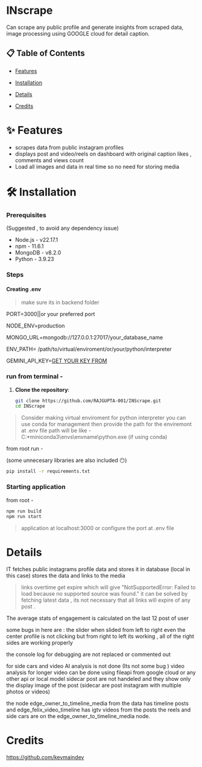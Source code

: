 #  INscrape

Can scrape any public profile and generate insights from scraped data, image processing using GOOGLE cloud for detail caption. 



## 📋 Table of Contents

- [Features](#features)

- [Installation](#installation)

- [Details](#details)

- [Credits](#credits)





# ✨ Features

 - scrapes data from public instagram profiles
 - displays post and video/reels on dashboard with original caption likes ,  comments and views count 
 - Load all images and data in real time so no need for storing media 







# 🛠️ Installation

### Prerequisites
(Suggested , to avoid any dependency issue)
- Node.js - v22.17.1
- npm - 11.6.1
- MongoDB - v8.2.0
- Python - 3.9.23

### Steps

#### Creating .env 

> make sure its in backend folder

PORT=3000||or your preferred port


NODE_ENV=production


MONGO_URL=mongodb://127.0.0.1:27017/your_database_name  


ENV_PATH= /path/to/virtual/enviroment/or/your/python/interpreter


GEMINI_API_KEY=[GET YOUR KEY FROM](https://aistudio.google.com/api-keys)















### run from terminal - 


1. **Clone the repository**:
   ```bash
   git clone https://github.com/RAJGUPTA-001/INScrape.git
   cd INScrape
   ```




> Consider making virtual enviroment for python interpreter
> you can use conda for management
> then provide the path for the enviremont at .env file 
> path will be like -  C:*miniconda3\envs\envname\python.exe   (if using conda)

from root run - 


(some unnecesary libraries are also included 😶)
   ```bash
   pip install -r requirements.txt
   ```



### Starting application
from root - 

```bash
npm run build
npm run start
```
> application at localhost:3000 
> or configure the port at .env file




# Details


IT fetches public instagrams profile data and stores it in database (local in this case)
stores the data and links to the media  
> links overtime get expire which will give  "NotSupportedError: Failed to load because no supported source was found."
it can be solved by fetching latest data  , its not necessary that all links will expire of any post .



The average stats of engagement is calculated on the last 12 post of user 

some bugs in here are :
  the slider when slided from left to right  even the center profile is not clicking but from right to left its working ,
  all of the right sides are working properly
  

  the console log for debugging are not replaced or commented out 



for side cars and video   AI analysis is not done  (Its not some bug )
video analysis for longer video can be done using fileapi from google cloud or any other api or local model 
sidecar post are not handeled  and they show only the display image of the post 
(sidecar are post instagram with multiple photos or videos)


the node edge_owner_to_timeline_media from the data has timeline posts and  edge_felix_video_timeline has igtv videos from the posts
the reels and side cars are on the edge_owner_to_timeline_media node.







# Credits 
  

https://github.com/kevmaindev








